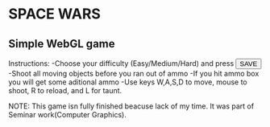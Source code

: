 <h1> SPACE WARS </h1>

<h2>Simple WebGL game</h2>

Instructions:
  -Choose your difficulty (Easy/Medium/Hard) and press <button> SAVE </button>
  -Shoot all moving objects before you ran out of ammo
  -If you hit ammo box you will get some aditional ammo
  -Use keys W,A,S,D to move, mouse to shoot, R to reload, and L for taunt.
 
 
 NOTE:
 This game isn fully finished beacuse lack of my time. It was part of Seminar work(Computer Graphics).
